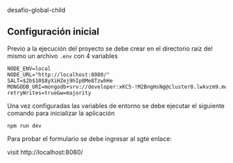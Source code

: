 desafio-global-child

## Configuración inicial

Previo a la ejecución del proyecto se debe crear en el directorio raiz del mismo un archivo `.env` con 4 variables 
```
NODE_ENV=local
NODE_URL="http://localhost:8080/"
SALT=$2b$10$8yXiHZej9hIp0Me8TzwhHe
MONGODB_URI=mongodb+srv://developer:xKC5-!M2BngHsNg@cluster0.lwkvzm9.mongodb.net/login?retryWrites=true&w=majority
```
Una vez configuradas las variables de entorno se debe ejecutar el siguiente comando para inicializar la aplicación

```
npm run dev
```
Para probar el formulario se debe ingresar al sgte enlace:

visit http://localhost:8080/
